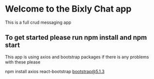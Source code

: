 # Welcome to the Bixly Chat app

This is a full crud messaging app

## To get started please run npm install and npm start

This app is using axios and bootstrap packages
if there is any problems with these please

npm install axios react-bootstrap bootstrap@5.1.3
